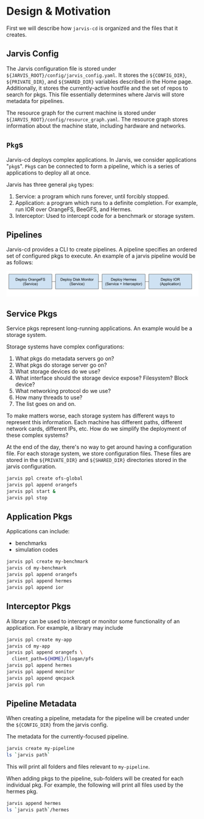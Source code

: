 # Design & Motivation

First we will describe how `jarvis-cd` is organized and the files that it creates.

## Jarvis Config

The Jarvis configuration file is stored under `${JARVIS_ROOT}/config/jarvis_config.yaml`.
It stores the `${CONFIG_DIR}`, `${PRIVATE_DIR}`, and `${SHARED_DIR}` variables described in the Home page.
Additionally, it stores the currently-active hostfile and the set of repos to search for pkgs.
This file essentially determines where Jarvis will store metadata for pipelines.

The resource graph for the current machine is stored under `${JARVIS_ROOT}/config/resource_graph.yaml`.
The resource graph stores information about the machine state, including hardware and networks.

## `Pkg`s

Jarvis-cd deploys complex applications. In Jarvis, we consider applications
"`pkg`s". `Pkg`s can be connected to form a pipeline, which is a series of
applications to deploy all at once.

Jarvis has three general `pkg` types:

1. Service: a program which runs forever, until forcibly stopped.
2. Application: a program which runs to a definite completion.
   For example, run IOR over OrangeFS, BeeGFS, and Hermes.
3. Interceptor: Used to intercept code for a benchmark or storage system.

## Pipelines

Jarvis-cd provides a CLI to create pipelines. A pipeline specifies an
ordered set of configured pkgs to execute. An example of a jarvis pipeline
would be as follows:

![example-pipeline](./images/pipeline.svg)

## Service Pkgs

Service pkgs represent long-running applications. An example would be a storage system.

Storage systems have complex configurations:

1. What pkgs do metadata servers go on?
2. What pkgs do storage server go on?
3. What storage devices do we use?
4. What interface should the storage device expose? Filesystem? Block device?
5. What networking protocol do we use?
6. How many threads to use?
7. The list goes on and on.

To make matters worse, each storage system has different ways to represent this
information. Each machine has different paths, different network cards,
different IPs, etc. How do we simplify the deployment of these complex systems?

At the end of the day, there's no way to get around having a configuration
file. For each storage system, we store configuration files. These
files are stored in the `${PRIVATE_DIR}` and `${SHARED_DIR}` directories stored
in the jarvis configuration.

```bash
jarvis ppl create ofs-global
jarvis ppl append orangefs
jarvis ppl start &
jarvis ppl stop
```

## Application Pkgs

Applications can include:

- benchmarks
- simulation codes

```bash
jarvis ppl create my-benchmark
jarvis cd my-benchmark
jarvis ppl append orangefs
jarvis ppl append hermes
jarvis ppl append ior
```

## Interceptor Pkgs

A library can be used to intercept or monitor some functionality of an
application. For example, a library may include

```bash
jarvis ppl create my-app
jarvis cd my-app
jarvis ppl append orangefs \
  client_path=${HOME}/llogan/pfs
jarvis ppl append hermes
jarvis ppl append monitor
jarvis ppl append qmcpack
jarvis ppl run
```

## Pipeline Metadata

When creating a pipeline, metadata for the pipeline will be created under
the `${CONFIG_DIR}` from the jarvis config.

The metadata for the currently-focused pipeline.

```bash
jarvis create my-pipeline
ls `jarvis path`
```

This will print all folders and files relevant to `my-pipeline`.

When adding pkgs to the pipeline, sub-folders will be created for each individual pkg.
For example, the following will print all files used by the hermes pkg.

```bash
jarvis append hermes
ls `jarvis path`/hermes
```
